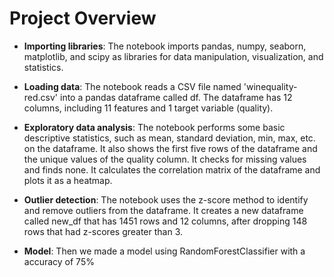 # Project Overview


- **Importing libraries**: The notebook imports pandas, numpy, seaborn, matplotlib, and scipy as libraries for data manipulation, visualization, and statistics.
- **Loading data**: The notebook reads a CSV file named 'winequality-red.csv' into a pandas dataframe called df. The dataframe has 12 columns, including 11 features and 1 target variable (quality).
- **Exploratory data analysis**: The notebook performs some basic descriptive statistics, such as mean, standard deviation, min, max, etc. on the dataframe. It also shows the first five rows of the dataframe and the unique values of the quality column. It checks for missing values and finds none. It calculates the correlation matrix of the dataframe and plots it as a heatmap.
- **Outlier detection**: The notebook uses the z-score method to identify and remove outliers from the dataframe. It creates a new dataframe called new_df that has 1451 rows and 12 columns, after dropping 148 rows that had z-scores greater than 3.

- **Model**: Then we made a model using RandomForestClassifier with a accuracy of 75%
